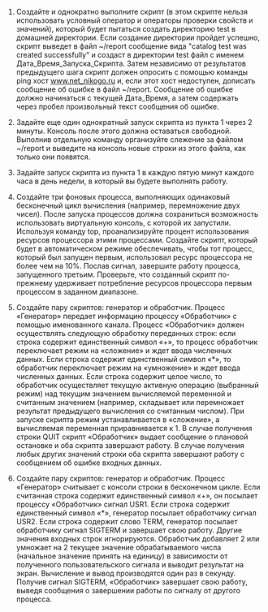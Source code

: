 1. Создайте и однократно выполните скрипт (в этом скрипте нельзя использовать условный оператор и
операторы проверки свойств и значений), который будет пытаться создать директорию test в
домашней директории. Если создание директории пройдет успешно, скрипт выведет в файл ~/report
сообщение вида "catalog test was created successfully" и создаст в директории test
файл с именем Дата_Время_Запуска_Скрипта. Затем независимо от результатов предыдущего шага
скрипт должен опросить с помощью команды ping хост www.net_nikogo.ru и, если этот хост
недоступен, дописать сообщение об ошибке в файл ~/report. Сообщение об ошибке должно
начинаться с текущей Дата_Время, а затем содержать через пробел произвольный текст сообщения об
ошибке.

2. Задайте еще один однократный запуск скрипта из пункта 1 через 2 минуты. Консоль после этого должна
оставаться свободной. Выполнив отдельную команду организуйте слежение за файлом ~/report и
выведите на консоль новые строки из этого файла, как только они появятся.
3. Задайте запуск скрипта из пункта 1 в каждую пятую минут каждого часа в день недели, в который вы
будете выполнять работу.
4. Создайте три фоновых процесса, выполняющих одинаковый бесконечный цикл вычисления (например,
перемножение двух чисел). После запуска процессов должна сохраниться возможность использовать
виртуальную консоль, с которой их запустили. Используя команду top, проанализируйте процент
использования ресурсов процессора этими процессами. Создайте скрипт, который будет в
автоматическом режиме обеспечивать, чтобы тот процесс, который был запущен первым, использовал
ресурс процессора не более чем на 10%. Послав сигнал, завершите работу процесса, запущенного
третьим. Проверьте, что созданный скрипт по-прежнему удерживает потребление ресурсов процессора
первым процессом в заданном диапазоне.
5. Создайте пару скриптов: генератор и обработчик. Процесс «Генератор» передает информацию процессу
«Обработчик» с помощью именованного канала. Процесс «Обработчик» должен осуществлять
следующую обработку переданных строк: если строка содержит единственный символ «+», то процесс
обработчик переключает режим на «сложение» и ждет ввода численных данных. Если строка содержит
единственный символ «*», то обработчик переключает режим на «умножение» и ждет ввода численных
данных. Если строка содержит целое число, то обработчик осуществляет текущую активную операцию
(выбранный режим) над текущим значением вычисляемой переменной и считанным значением
(например, складывает или перемножает результат предыдущего вычисления со считанным числом). При
запуске скрипта режим устанавливается в «сложение», а вычисляемая переменная приравнивается к 1. В
случае получения строки QUIT скрипт «Обработчик» выдает сообщение о плановой остановке и оба
скрипта завершают работу. В случае получения любых других значений строки оба скрипта завершают
работу с сообщением об ошибке входных данных.
6. Создайте пару скриптов: генератор и обработчик. Процесс «Генератор» считывает с консоли строки в
бесконечном цикле. Если считанная строка содержит единственный символ «+», он посылает процессу
«Обработчик» сигнал USR1. Если строка содержит единственный символ «*», генератор посылает
обработчику сигнал USR2. Если строка содержит слово TERM, генератор посылает обработчику сигнал
SIGTERM и завершает свою работу. Другие значения входных строк игнорируются. Обработчик
добавляет 2 или умножает на 2 текущее значение обрабатываемого числа (начальное значение принять на
единицу) в зависимости от полученного пользовательского сигнала и выводит результат на экран.
Вычисление и вывод производятся один раз в секунду. Получив сигнал SIGTERM, «Обработчик»
завершает свою работу, выведя сообщения о завершении работы по сигналу от другого процесса.
